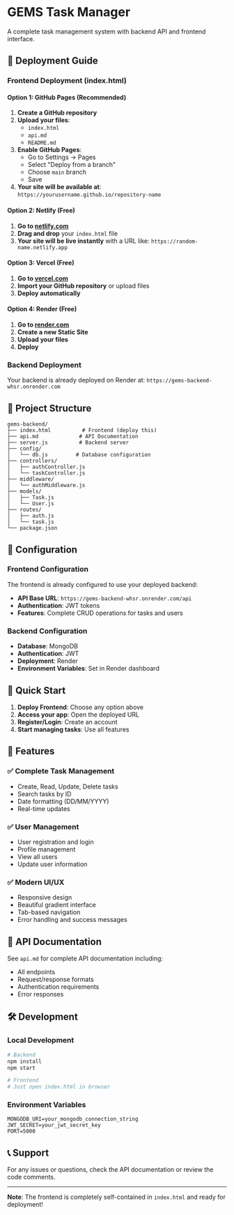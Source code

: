 # GEMS Task Manager

A complete task management system with backend API and frontend interface.

## 🚀 Deployment Guide

### Frontend Deployment (index.html)

#### Option 1: GitHub Pages (Recommended)
1. **Create a GitHub repository**
2. **Upload your files**:
   - `index.html`
   - `api.md`
   - `README.md`
3. **Enable GitHub Pages**:
   - Go to Settings → Pages
   - Select "Deploy from a branch"
   - Choose `main` branch
   - Save
4. **Your site will be available at**: `https://yourusername.github.io/repository-name`

#### Option 2: Netlify (Free)
1. **Go to [netlify.com](https://netlify.com)**
2. **Drag and drop** your `index.html` file
3. **Your site will be live instantly** with a URL like: `https://random-name.netlify.app`

#### Option 3: Vercel (Free)
1. **Go to [vercel.com](https://vercel.com)**
2. **Import your GitHub repository** or upload files
3. **Deploy automatically**

#### Option 4: Render (Free)
1. **Go to [render.com](https://render.com)**
2. **Create a new Static Site**
3. **Upload your files**
4. **Deploy**

### Backend Deployment
Your backend is already deployed on Render at: `https://gems-backend-whsr.onrender.com`

## 📁 Project Structure

```
gems-backend/
├── index.html          # Frontend (deploy this)
├── api.md             # API Documentation
├── server.js          # Backend server
├── config/
│   └── db.js         # Database configuration
├── controllers/
│   ├── authController.js
│   └── taskController.js
├── middleware/
│   └── authMiddleware.js
├── models/
│   ├── Task.js
│   └── User.js
├── routes/
│   ├── auth.js
│   └── task.js
└── package.json
```

## 🔧 Configuration

### Frontend Configuration
The frontend is already configured to use your deployed backend:
- **API Base URL**: `https://gems-backend-whsr.onrender.com/api`
- **Authentication**: JWT tokens
- **Features**: Complete CRUD operations for tasks and users

### Backend Configuration
- **Database**: MongoDB
- **Authentication**: JWT
- **Deployment**: Render
- **Environment Variables**: Set in Render dashboard

## 🎯 Quick Start

1. **Deploy Frontend**: Choose any option above
2. **Access your app**: Open the deployed URL
3. **Register/Login**: Create an account
4. **Start managing tasks**: Use all features

## 📱 Features

### ✅ Complete Task Management
- Create, Read, Update, Delete tasks
- Search tasks by ID
- Date formatting (DD/MM/YYYY)
- Real-time updates

### ✅ User Management
- User registration and login
- Profile management
- View all users
- Update user information

### ✅ Modern UI/UX
- Responsive design
- Beautiful gradient interface
- Tab-based navigation
- Error handling and success messages

## 🔗 API Documentation

See `api.md` for complete API documentation including:
- All endpoints
- Request/response formats
- Authentication requirements
- Error responses

## 🛠️ Development

### Local Development
```bash
# Backend
npm install
npm start

# Frontend
# Just open index.html in browser
```

### Environment Variables
```env
MONGODB_URI=your_mongodb_connection_string
JWT_SECRET=your_jwt_secret_key
PORT=5000
```

## 📞 Support

For any issues or questions, check the API documentation or review the code comments.

---

**Note**: The frontend is completely self-contained in `index.html` and ready for deployment!

